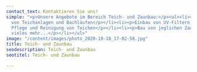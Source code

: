 ```yaml
---
contact_text: Kontaktieren Sie uns!
simple: "<p>Unsere Angebote im Bereich Teich- und Zaunbau:</p><ul><li><p>Erstellung
  von Teichanlagen und Bachläufen</p></li><li><p>Einbau von UV-Filtern und Reinigungsgeräten</p></li><li><p>Fachgerechte
  Pflege und Reinigung von Teichen</p></li><li><p>Bau von jeglichen Zaunvarianten</p><p><br>und
  vieles mehr...</p></li></ul>"
image: "/content/images/photo_2020-10-18_17-02-58.jpg"
title: Teich- und Zaunbau
seodescription: Teich- und Zaunbau
seotitel: Teich- und Zaunbau

---
```

